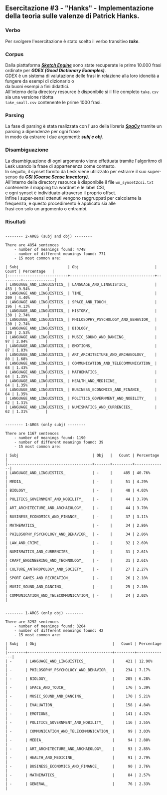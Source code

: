 ## Esercitazione #3 - "Hanks" - Implementazione della teoria sulle valenze di Patrick Hanks.

### Verbo
Per svolgere l'esercitazione è stato scelto il verbo transitivo ***take***.  

### Corpus
Dalla piattaforma ***[Sketch Engine](https://www.sketchengine.eu/)*** sono state recuperate le prime 10.000 frasi ordinate per ***GDEX (Good Dictionary Examples)***.  
GDEX è un sistema di valutazione delle frasi in relazione alla loro idoneità a fungere da esempi di dizionario o  
da buoni esempi a fini didattici.  
All'interno della directory resource è disponibile si il file completo `take.csv` sia una versione ridotta  
`take_small.csv` contenente le prime 1000 frasi.

### Parsing
La fase di parsing è stata realizzata con l'uso della libreria ***[SpaCy](https://spacy.io/)*** tramite un parsing a dipendenze per ogni frase  
in modo da estrarre i due argomenti: ***subj e obj***.

### Disambiguazione
La disambiguazione di ogni argomento viene effettuata tramite l'algoritmo di Lesk usando la frase di appartenenza come contesto.  
In seguito, il synset fornito da Lesk viene utilizzato per estrarre il suo super-senso da ***[CSI (Coarse Sense Inventory)](https://sapienzanlp.github.io/csi/)***.  
All'interno della directory resource è disponibile il file `wn_synset2csi.txt` contenente il mapping tra wordnet e le label CSI,  
e ogni synset è individuato attraverso il proprio offset.  
Infine i super-sensi ottenuti vengono raggruppati per calcolarne la frequenza, e questo procedimento è applicato sia alle  
frasi con solo un argomento o entrambi.

### Risultati

```

-------- 2-ARGS (subj and obj) --------

There are 4854 sentences
    - number of meanings found: 4748
    - number of different meanings found: 771
    - 15 most common are:

| Subj                      | Obj                                  |   Count | Percentage   |
|---------------------------+--------------------------------------+---------+--------------|
| LANGUAGE_AND_LINGUISTICS_ | LANGUAGE_AND_LINGUISTICS_            |     453 | 9.54%        |
| LANGUAGE_AND_LINGUISTICS_ | TIME_                                |     209 | 4.40%        |
| LANGUAGE_AND_LINGUISTICS_ | SPACE_AND_TOUCH_                     |     196 | 4.13%        |
| LANGUAGE_AND_LINGUISTICS_ | HISTORY_                             |     130 | 2.74%        |
| LANGUAGE_AND_LINGUISTICS_ | PHILOSOPHY_PSYCHOLOGY_AND_BEHAVIOR_  |     130 | 2.74%        |
| LANGUAGE_AND_LINGUISTICS_ | BIOLOGY_                             |     120 | 2.53%        |
| LANGUAGE_AND_LINGUISTICS_ | MUSIC_SOUND_AND_DANCING_             |      97 | 2.04%        |
| LANGUAGE_AND_LINGUISTICS_ | EMOTIONS_                            |      87 | 1.83%        |
| LANGUAGE_AND_LINGUISTICS_ | ART_ARCHITECTURE_AND_ARCHAEOLOGY_    |      80 | 1.68%        |
| LANGUAGE_AND_LINGUISTICS_ | COMMUNICATION_AND_TELECOMMUNICATION_ |      68 | 1.43%        |
| LANGUAGE_AND_LINGUISTICS_ | MATHEMATICS_                         |      64 | 1.35%        |
| LANGUAGE_AND_LINGUISTICS_ | HEALTH_AND_MEDICINE_                 |      64 | 1.35%        |
| LANGUAGE_AND_LINGUISTICS_ | BUSINESS_ECONOMICS_AND_FINANCE_      |      64 | 1.35%        |
| LANGUAGE_AND_LINGUISTICS_ | POLITICS_GOVERNMENT_AND_NOBILITY_    |      62 | 1.31%        |
| LANGUAGE_AND_LINGUISTICS_ | NUMISMATICS_AND_CURRENCIES_          |      62 | 1.31%        |


-------- 1-ARGS (only subj) --------

There are 1167 sentences
    - number of meanings found: 1190
    - number of different meanings found: 39
    - 15 most common are:

| Subj                                 | Obj   |   Count | Percentage   |
|--------------------------------------+-------+---------+--------------|
| LANGUAGE_AND_LINGUISTICS_            | -     |     485 | 40.76%       |
| MEDIA_                               | -     |      51 | 4.29%        |
| BIOLOGY_                             | -     |      48 | 4.03%        |
| POLITICS_GOVERNMENT_AND_NOBILITY_    | -     |      44 | 3.70%        |
| ART_ARCHITECTURE_AND_ARCHAEOLOGY_    | -     |      44 | 3.70%        |
| BUSINESS_ECONOMICS_AND_FINANCE_      | -     |      37 | 3.11%        |
| MATHEMATICS_                         | -     |      34 | 2.86%        |
| PHILOSOPHY_PSYCHOLOGY_AND_BEHAVIOR_  | -     |      34 | 2.86%        |
| LAW_AND_CRIME_                       | -     |      32 | 2.69%        |
| NUMISMATICS_AND_CURRENCIES_          | -     |      31 | 2.61%        |
| CRAFT_ENGINEERING_AND_TECHNOLOGY_    | -     |      31 | 2.61%        |
| CULTURE_ANTHROPOLOGY_AND_SOCIETY_    | -     |      27 | 2.27%        |
| SPORT_GAMES_AND_RECREATION_          | -     |      26 | 2.18%        |
| MUSIC_SOUND_AND_DANCING_             | -     |      25 | 2.10%        |
| COMMUNICATION_AND_TELECOMMUNICATION_ | -     |      24 | 2.02%        |


-------- 1-ARGS (only obj) --------

There are 3292 sentences
    - number of meanings found: 3264
    - number of different meanings found: 42
    - 15 most common are:

| Subj   | Obj                                  |   Count | Percentage   |
|--------+--------------------------------------+---------+--------------|
| -      | LANGUAGE_AND_LINGUISTICS_            |     421 | 12.90%       |
| -      | PHILOSOPHY_PSYCHOLOGY_AND_BEHAVIOR_  |     234 | 7.17%        |
| -      | BIOLOGY_                             |     205 | 6.28%        |
| -      | SPACE_AND_TOUCH_                     |     176 | 5.39%        |
| -      | MUSIC_SOUND_AND_DANCING_             |     170 | 5.21%        |
| -      | EVALUATION_                          |     158 | 4.84%        |
| -      | EMOTIONS_                            |     141 | 4.32%        |
| -      | POLITICS_GOVERNMENT_AND_NOBILITY_    |     116 | 3.55%        |
| -      | COMMUNICATION_AND_TELECOMMUNICATION_ |      99 | 3.03%        |
| -      | MEDIA_                               |      94 | 2.88%        |
| -      | ART_ARCHITECTURE_AND_ARCHAEOLOGY_    |      93 | 2.85%        |
| -      | HEALTH_AND_MEDICINE_                 |      91 | 2.79%        |
| -      | BUSINESS_ECONOMICS_AND_FINANCE_      |      90 | 2.76%        |
| -      | MATHEMATICS_                         |      84 | 2.57%        |
| -      | GENERAL_                             |      76 | 2.33%        |

```




